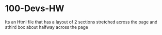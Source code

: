 # 100-Devs-HW
Its an Html file that has a layout of 2 sections stretched across the page and athird box about halfway across the page
